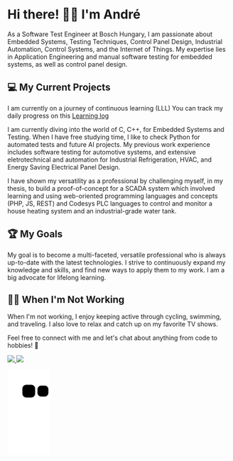 # Hi there! 🙋‍♂️ I'm André

As a Software Test Engineer at Bosch Hungary, I am passionate about Embedded Systems, Testing Techniques, Control Panel Design, Industrial Automation, Control Systems, and the Internet of Things. My expertise lies in Application Engineering and manual software testing for embedded systems, as well as control panel design.

## 💻 My Current Projects

I am currently on a journey of continuous learning (LLL) You can track my daily progress on this [Learning log](https://github.com/Andrebiasuz/Andrebiasuz/blob/main/LLL_Log.md)

I am currently diving into the world of C, C++,  for Embedded Systems and Testing. When I have free studying time, I like to check Python for automated tests and future AI projects. My previous work experience includes software testing for automotive systems, and extensive eletrotechnical and automation for Industrial Refrigeration, HVAC, and Energy Saving Electrical Panel Design. 

I have shown my versatility as a professional by challenging myself, in my thesis,  to build a proof-of-concept for a SCADA system which involved learning and using web-oriented programming languages and concepts (PHP, JS, REST) and Codesys PLC languages to control and monitor a house heating system and an industrial-grade water tank.

## 🏆 My Goals
My goal is to become a multi-faceted, versatile professional who is always up-to-date with the latest technologies. I strive to continuously expand my knowledge and skills, and find new ways to apply them to my work. I am a big advocate for lifelong learning. 

## 🚴‍♂️ When I'm Not Working
When I'm not working, I enjoy keeping active through cycling, swimming, and traveling. I also love to relax and catch up on my favorite TV shows.

Feel free to connect with me and let's chat about anything from code to hobbies! 💬


<div>
<a href="https://github.com/Andrebiasuz">
<img height="150em" src="https://github-readme-stats.vercel.app/api/top-langs/?username=Andrebiasuz&layout=compact&langs_count=7&theme=dracula"/>
<img height="150em" src="https://github-readme-stats.vercel.app/api?username=Andrebiasuz&show_icons=true&theme=dracula&include_all_commits=true&count_private=true"/>
</div>

![Snake animation](https://github.com/Andrebiasuz/Andrebiasuz/blob/output/github-contribution-grid-snake.svg)

<!--
**Andrebiasuz/Andrebiasuz** is a ✨ _special_ ✨ repository because its `README.md` (this file) appears on your GitHub profile.

Here are some ideas to get you started:

- 🔭 I’m currently working on ...
- 🌱 I’m currently learning ...
- 👯 I’m looking to collaborate on ...
- 🤔 I’m looking for help with ...
- 💬 Ask me about ...
- 📫 How to reach me: ...
- 😄 Pronouns: ...
- ⚡ Fun fact: ...
-->
